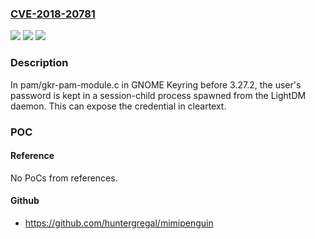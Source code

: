 ### [CVE-2018-20781](https://cve.mitre.org/cgi-bin/cvename.cgi?name=CVE-2018-20781)
![](https://img.shields.io/static/v1?label=Product&message=n%2Fa&color=blue)
![](https://img.shields.io/static/v1?label=Version&message=n%2Fa&color=blue)
![](https://img.shields.io/static/v1?label=Vulnerability&message=n%2Fa&color=brighgreen)

### Description

In pam/gkr-pam-module.c in GNOME Keyring before 3.27.2, the user's password is kept in a session-child process spawned from the LightDM daemon. This can expose the credential in cleartext.

### POC

#### Reference
No PoCs from references.

#### Github
- https://github.com/huntergregal/mimipenguin

